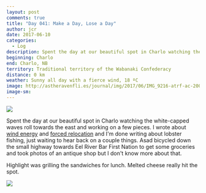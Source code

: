 ```yaml
---
layout: post
comments: true
title: "Day 041: Make a Day, Lose a Day"
author: jcr
date: 2017-06-10
categories:
  - Log
description: Spent the day at our beautiful spot in Charlo watching the white-capped waves roll towards the east and working on a few pieces.
beginning: Charlo
end: Charlo, NB
territory: Traditional territory of the Wabanaki Confederacy
distance: 0 km
weather: Sunny all day with a fierce wind, 18 ºC 
image: http://astheravenfli.es/journal/img/2017/06/IMG_9216-atrf-ac-2000-web.jpg
image-sm:
---
```


<img src="http://astheravenfli.es/journal/img/2017/06/IMG_9217-atrf-ac-2000-web.jpg">

Spent the day at our beautiful spot in Charlo watching the white-capped waves roll towards the east and working on a few pieces. I wrote about <a href="http://astheravenfli.es/journal/2017/06/10/ken-montgomery-engineer/">wind energy</a> and <a href="http://astheravenfli.es/journal/2017/06/10/the-relocation-of-black-point/">forced relocation</a> and I'm done writing about lobster fishing, just waiting to hear back on a couple things. Asad bicycled down the small highway towards Eel River Bar First Nation to get some groceries and took photos of an antique shop but I don't know more about that. 

Highlight was grilling the sandwiches for lunch. Melted cheese really hit the spot.

<img src="http://astheravenfli.es/journal/img/2017/06/IMG_9231-atrf-ac-2000-web.jpg">